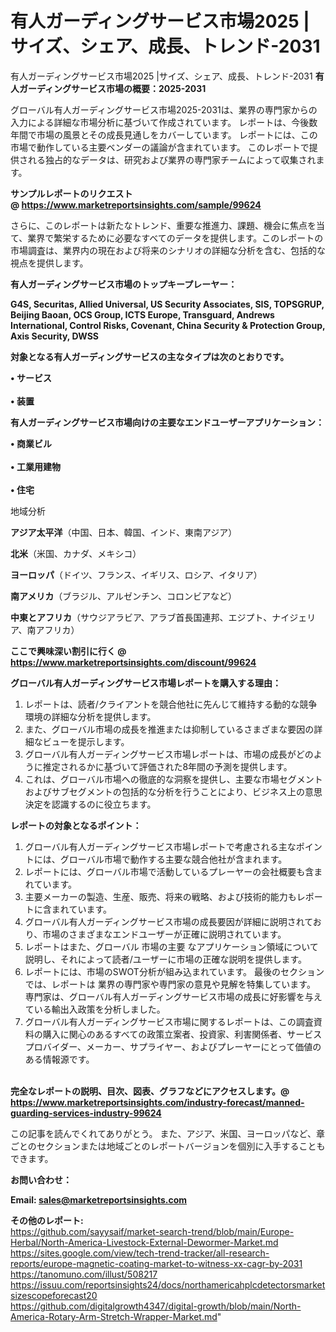 # 有人ガーディングサービス市場2025 |サイズ、シェア、成長、トレンド-2031
 有人ガーディングサービス市場2025 |サイズ、シェア、成長、トレンド-2031
<strong><b>有人ガーディングサービス市場の概要：2025-2031</b></strong>

グローバル有人ガーディングサービス市場2025-2031は、業界の専門家からの入力による詳細な市場分析に基づいて作成されています。 レポートは、今後数年間で市場の風景とその成長見通しをカバーしています。 レポートには、この市場で動作している主要ベンダーの議論が含まれています。 このレポートで提供される独占的なデータは、研究および業界の専門家チームによって収集されます。

<strong>サンプルレポートのリクエスト @ <a href=https://www.marketreportsinsights.com/sample/99624>https://www.marketreportsinsights.com/sample/99624</a></strong>

さらに、このレポートは新たなトレンド、重要な推進力、課題、機会に焦点を当て、業界で繁栄するために必要なすべてのデータを提供します。このレポートの市場調査は、業界内の現在および将来のシナリオの詳細な分析を含む、包括的な視点を提供します。

<strong>有人ガーディングサービス市場のトップキープレーヤー：</strong>

<strong>G4S, Securitas, Allied Universal, US Security Associates, SIS, TOPSGRUP, Beijing Baoan, OCS Group, ICTS Europe, Transguard, Andrews International, Control Risks, Covenant, China Security & Protection Group, Axis Security, DWSS</strong>

<strong><b>対象となる有人ガーディングサービスの主なタイプは次のとおりです。</b></strong>

<strong>• サービス<br><br>• 装置</strong>

<strong><b>有人ガーディングサービス市場向けの主要なエンドユーザーアプリケーション：</b></strong>

<strong>• 商業ビル<br><br>• 工業用建物<br><br>• 住宅</strong>

 地域分析

<strong><b>アジア太平洋</b></strong>（中国、日本、韓国、インド、東南アジア）

<strong><b>北米</b></strong>（米国、カナダ、メキシコ）

<strong><b>ヨーロッパ</b></strong>（ドイツ、フランス、イギリス、ロシア、イタリア）

<strong><b>南アメリカ</b></strong>（ブラジル、アルゼンチン、コロンビアなど）

<strong><b>中東とアフリカ</b></strong>（サウジアラビア、アラブ首長国連邦、エジプト、ナイジェリア、南アフリカ）

<strong>ここで興味深い割引に行く @ <a href=https://www.marketreportsinsights.com/discount/99624>https://www.marketreportsinsights.com/discount/99624</a></strong>

<strong><b>グローバル有人ガーディングサービス市場レポートを購入する理由：</b></strong>
<ol>
  <li>レポートは、読者/クライアントを競合他社に先んじて維持する動的な競争環境の詳細な分析を提供します。</li>
  <li>また、グローバル市場の成長を推進または抑制しているさまざまな要因の詳細なビューを提示します。</li>
  <li>グローバル有人ガーディングサービス市場レポートは、市場の成長がどのように推定されるかに基づいて評価された8年間の予測を提供します。</li>
  <li>これは、グローバル市場への徹底的な洞察を提供し、主要な市場セグメントおよびサブセグメントの包括的な分析を行うことにより、ビジネス上の意思決定を認識するのに役立ちます。</li>
</ol>
<strong><b>レポートの対象となるポイント：</b></strong>
<ol>
  <li>グローバル有人ガーディングサービス市場レポートで考慮される主なポイントには、グローバル市場で動作する主要な競合他社が含まれます。</li>
  <li>レポートには、グローバル市場で活動しているプレーヤーの会社概要も含まれています。</li>
  <li>主要メーカーの製造、生産、販売、将来の戦略、および技術的能力もレポートに含まれています。</li>
  <li>グローバル有人ガーディングサービス市場の成長要因が詳細に説明されており、市場のさまざまなエンドユーザーが正確に説明されています。</li>
  <li>レポートはまた、グローバル 市場の主要 なアプリケーション領域について説明し、それによって読者/ユーザーに市場の正確な説明を提供します。</li>
  <li>レポートには、市場のSWOT分析が組み込まれています。 最後のセクションでは、レポートは 業界の専門家や専門家の意見や見解を特集しています。 専門家は、グローバル有人ガーディングサービス市場の成長に好影響を与えている輸出入政策を分析しました。</li>
  <li>グローバル有人ガーディングサービス市場に関するレポートは、この調査資料の購入に関心のあるすべての政策立案者、投資家、利害関係者、サービスプロバイダー、メーカー、サプライヤー、およびプレーヤーにとって価値のある情報源です。</li>
</ol><br>
<strong>完全なレポートの説明、目次、図表、グラフなどにアクセスします。@ <a href=https://www.marketreportsinsights.com/industry-forecast/manned-guarding-services-industry-99624>https://www.marketreportsinsights.com/industry-forecast/manned-guarding-services-industry-99624</a></strong>

この記事を読んでくれてありがとう。 また、アジア、米国、ヨーロッパなど、章ごとのセクションまたは地域ごとのレポートバージョンを個別に入手することもできます。

<strong><b>お問い合わせ：</b></strong>

<strong>Email: </strong><a href=mailto:sales@marketreportsinsights.com><strong>sales@marketreportsinsights.com</strong></a>

<strong>その他のレポート:</strong>
<br>
<a href=https://github.com/sayysaif/market-search-trend/blob/main/Europe-Herbal/North-America-Livestock-External-Dewormer-Market.md>https://github.com/sayysaif/market-search-trend/blob/main/Europe-Herbal/North-America-Livestock-External-Dewormer-Market.md</a>
<br>
<a href=https://sites.google.com/view/tech-trend-tracker/all-research-reports/europe-magnetic-coating-market-to-witness-xx-cagr-by-2031>https://sites.google.com/view/tech-trend-tracker/all-research-reports/europe-magnetic-coating-market-to-witness-xx-cagr-by-2031</a>
<br>
<a href=https://tanomuno.com/illust/508217>https://tanomuno.com/illust/508217</a>
<br>
<a href=https://issuu.com/reportsinsights24/docs/northamericahplcdetectorsmarketsizescopeforecast20>https://issuu.com/reportsinsights24/docs/northamericahplcdetectorsmarketsizescopeforecast20</a>
<br>
<a href=https://github.com/digitalgrowth4347/digital-growth/blob/main/North-America-Rotary-Arm-Stretch-Wrapper-Market.md>https://github.com/digitalgrowth4347/digital-growth/blob/main/North-America-Rotary-Arm-Stretch-Wrapper-Market.md</a>"
